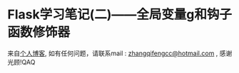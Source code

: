 # Flask学习笔记(二)——全局变量g和钩子函数修饰器

来自[个人博客]([http://www.drunkfinn.top/2019/07/21/flask%E5%AD%A6%E4%B9%A0%E7%AC%94%E8%AE%B0%E4%BA%8C-%E5%85%A8%E5%B1%80%E5%8F%98%E9%87%8Fg%E5%92%8C%E9%92%A9%E5%AD%90%E5%87%BD%E6%95%B0%E4%BF%AE%E9%A5%B0%E5%99%A8/](http://www.drunkfinn.top/2019/07/21/flask学习笔记二-全局变量g和钩子函数修饰器/)), 如有任何问题，请联系mail : zhangqifengcc@hotmail.com , 感谢光顾!QAQ